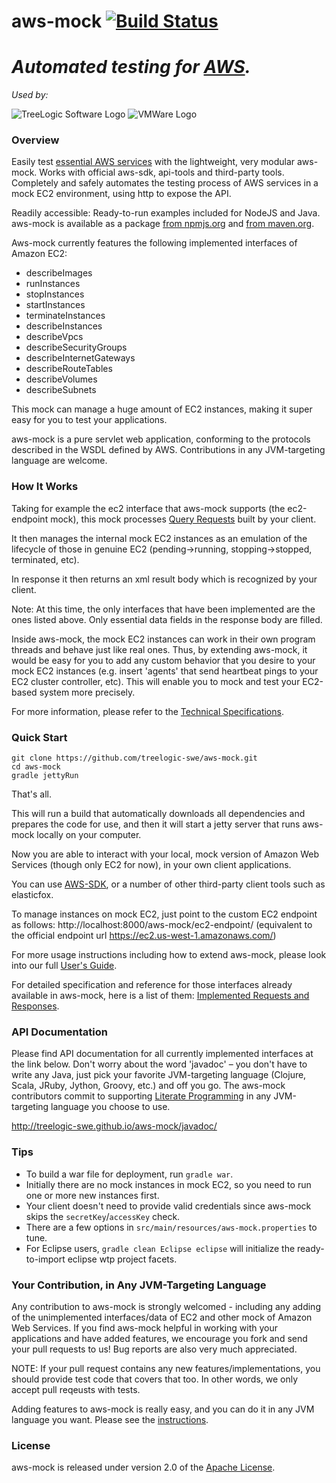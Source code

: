 aws-mock  [![Build Status](https://travis-ci.org/treelogic-swe/aws-mock.png?branch=master)](https://travis-ci.org/treelogic-swe/aws-mock)
========
*Automated testing for [AWS](https://aws.amazon.com).*
========

*Used by:*

![TreeLogic Software Logo](./images/used-by/treelogic-software-logo.png)  ![VMWare Logo](./images/used-by/vmware-logo-2016-08-21.png)


### Overview

Easily test [essential AWS services](https://aws.amazon.com/products/) with the lightweight, very modular aws-mock. Works with official aws-sdk, api-tools and third-party tools.
Completely and safely automates the testing process of AWS services in a mock EC2 environment, using http to expose the API.

Readily accessible: Ready-to-run examples included for NodeJS and Java. aws-mock is available as a package [from npmjs.org](https://npmjs.org/package/aws-mock) and [from maven.org](http://search.maven.org/#search%7Cga%7C1%7Cg%3A%22com.treelogic-swe%22).

Aws-mock currently features the following implemented interfaces of Amazon EC2:
- describeImages
- runInstances
- stopInstances
- startInstances
- terminateInstances
- describeInstances
- describeVpcs
- describeSecurityGroups
- describeInternetGateways
- describeRouteTables
- describeVolumes
- describeSubnets

This mock can manage a huge amount of EC2 instances, making it super easy for you to test your applications.

aws-mock is a pure servlet web application, conforming to the protocols described in the WSDL defined by AWS.  Contributions in any JVM-targeting language are welcome.


### How It Works
Taking for example the ec2 interface that aws-mock supports (the ec2-endpoint mock), this mock processes [Query Requests](http://docs.aws.amazon.com/AWSEC2/latest/UserGuide/using-query-api.html) built by your client.

It then manages the internal mock EC2 instances as an emulation of the lifecycle of those in genuine EC2 (pending->running, stopping->stopped, terminated, etc).

In response it then returns an xml result body which is recognized by your client.

Note: At this time, the only interfaces that have been implemented are the ones listed above. Only essential data fields in the response body are filled.

Inside aws-mock, the mock EC2 instances can work in their own program threads and behave just like real ones.  Thus, by extending aws-mock, it would be easy for you to add any custom behavior that you desire to your mock EC2 instances (e.g. insert 'agents' that send heartbeat pings to your EC2 cluster controller, etc).  This will enable you to mock and test your EC2-based system more precisely.

For more information, please refer to the [Technical Specifications](https://github.com/treelogic-swe/aws-mock/wiki/Technical-Specifications).


### Quick Start
```
git clone https://github.com/treelogic-swe/aws-mock.git
cd aws-mock
gradle jettyRun
```
That's all.

This will run a build that automatically downloads all dependencies and prepares the code for use, and then it will start a jetty server that runs aws-mock locally on your computer.

Now you are able to interact with your local, mock version of Amazon Web Services (though only EC2 for now), in your own client applications.

You can use [AWS-SDK](http://aws.amazon.com/tools/), or a number of other third-party client tools such as elasticfox.

To manage instances on mock EC2, just point to the custom EC2 endpoint as follows:
http://localhost:8000/aws-mock/ec2-endpoint/ (equivalent to the official endpoint url https://ec2.us-west-1.amazonaws.com/)

For more usage instructions including how to extend aws-mock, please look into our full [User's Guide](https://github.com/treelogic-swe/aws-mock/wiki/User's-Guide).

For detailed specification and reference for those interfaces already available in aws-mock, here is a list of them: [Implemented Requests and Responses](https://github.com/treelogic-swe/aws-mock/wiki/Technical-Specifications#implemented-requests-and-responses-ec2).


### API Documentation
Please find API documentation for all currently implemented interfaces at the link below. Don't worry about the word 'javadoc' – you don't have to write any Java, just pick your favorite JVM-targeting language (Clojure, Scala, JRuby, Jython, Groovy, etc.) and off you go. The aws-mock contributors commit to supporting [Literate Programming](http://en.wikipedia.org/wiki/Literate_programming) in any JVM-targeting language you choose to use.

http://treelogic-swe.github.io/aws-mock/javadoc/


### Tips
- To build a war file for deployment, run `gradle war`.
- Initially there are no mock instances in mock EC2, so you need to run one or more new instances first.
- Your client doesn't need to provide valid credentials since aws-mock skips the `secretKey`/`accessKey` check.
- There are a few options in `src/main/resources/aws-mock.properties` to tune.
- For Eclipse users, `gradle clean Eclipse eclipse` will initialize the ready-to-import eclipse wtp project facets.


### Your Contribution, in Any JVM-Targeting Language
Any contribution to aws-mock is strongly welcomed - including any adding of the unimplemented interfaces/data of EC2 and other mock of Amazon Web Services. If you find aws-mock helpful in working with your applications and have added features, we encourage you fork and send your pull requests to us! Bug reports are also very much appreciated.

NOTE: If your pull request contains any new features/implementations, you should provide test code that covers that too. In other words, we only accept pull reqeusts with tests.

Adding features to aws-mock is really easy, and you can do it in any JVM language you want. Please see the [instructions](http://treelogic-swe.github.io/aws-mock/mdwiki.html#!contributing.md).

### License
aws-mock is released under version 2.0 of the [Apache License](http://www.apache.org/licenses/LICENSE-2.0).

